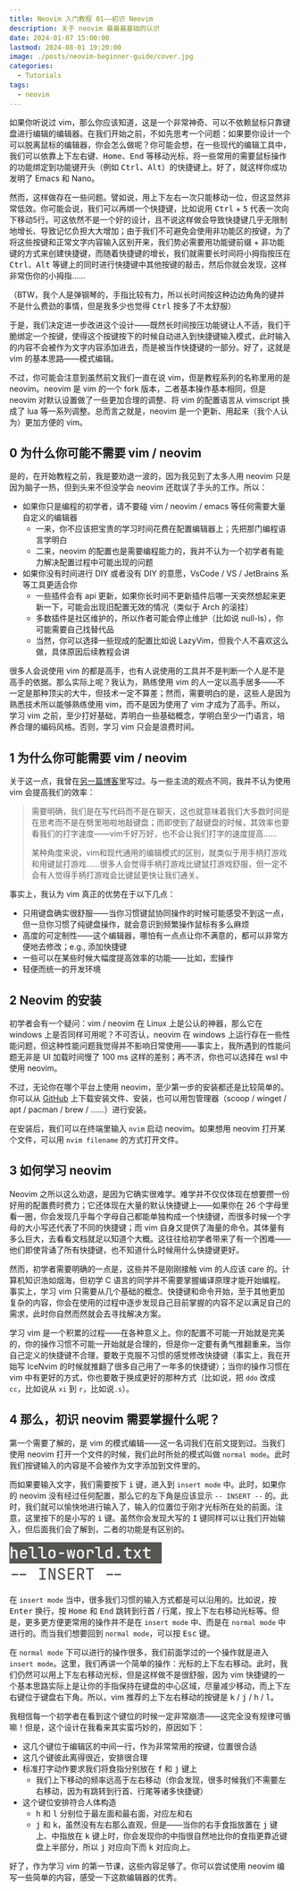 ```yaml
---
title: Neovim 入门教程 01——初识 Neovim
description: 关于 neovim 最最最基础的认识
date: 2024-01-07 15:00:00
lastmod: 2024-08-01 19:20:00
image: ./posts/neovim-beginner-guide/cover.jpg
categories:
  - Tutorials
tags:
  - neovim
---
```


如果你听说过 vim，那么你应该知道，这是一个非常神奇、可以不依赖鼠标只靠键盘进行编辑的编辑器。在我们开始之前，不如先思考一个问题：如果要你设计一个可以脱离鼠标的编辑器，你会怎么做呢？你可能会想，在一些现代的编辑工具中，我们可以依靠上下左右键、<kbd>Home</kbd>、<kbd>End</kbd> 等移动光标，将一些常用的需要鼠标操作的功能绑定到功能键开头（例如 <kbd>Ctrl</kbd>、<kbd>Alt</kbd>）的快捷键上。好了，就这样你成功发明了 Emacs 和 Nano。

然而，这样做存在一些问题。譬如说，用上下左右一次只能移动一位，但这显然非常低效。你可能会说，我们可以再绑一个快捷键，比如说用 <kbd>Ctrl</kbd> + <kbd>5</kbd> 代表一次向下移动5行。可这依然不是一个好的设计，且不说这样做会导致快捷键几乎无限制地增长、导致记忆负担大大增加；由于我们不可避免会使用非功能区的按键，为了将这些按键和正常文字内容输入区别开来，我们势必需要用功能键前缀 + 非功能键的方式来创建快捷键，而随着快捷键的增长，我们就需要长时间将小拇指按压在 <kbd>Ctrl</kbd>、<kbd>Alt</kbd> 等键上的同时进行快捷键中其他按键的敲击，然后你就会发现，这样非常伤你的小拇指……

（BTW，我个人是弹钢琴的，手指比较有力，所以长时间按这种边边角角的键并不是什么费劲的事情，但是我多少也觉得 <kbd>Ctrl</kbd> 按多了不太舒服）

于是，我们决定进一步改进这个设计——既然长时间按压功能键让人不适，我们干脆绑定一个按键，使得这个按键按下的时候自动进入到快捷键输入模式，此时输入的内容不会被作为文字内容添加进去，而是被当作快捷键的一部分。好了，这就是 vim 的基本思路——模式编辑。

不过，你可能会注意到虽然前文我们一直在说 vim，但是教程系列的名称里用的是 neovim。neovim 是 vim 的一个 fork 版本，二者基本操作基本相同，但是 neovim 对默认设置做了一些更加合理的调整、将 vim 的配置语言从 vimscript 换成了 lua 等一系列调整。总而言之就是，neovim 是一个更新、用起来（我个人认为）更加方便的 vim。

## 0 为什么你可能不需要 vim / neovim

是的，在开始教程之前，我是要劝退一波的，因为我见到了太多人用 neovim 只是因为脑子一热，但到头来不但没学会 neovim 还耽误了手头的工作。所以：

- 如果你只是编程的初学者，请不要碰 vim / neovim / emacs 等任何需要大量自定义的编辑器
  - 一来，你不应该把宝贵的学习时间花费在配置编辑器上；先把那门编程语言学明白
  - 二来，neovim 的配置也是需要编程能力的，我并不认为一个初学者有能力解决配置过程中可能出现的问题
- 如果你没有时间进行 DIY 或者没有 DIY 的意愿，VsCode / VS / JetBrains 系等工具更适合你
  - 一些插件会有 api 更新，如果你长时间不更新插件后哪一天突然想起来更新一下，可能会出现旧配置无效的情况（类似于 Arch 的滚挂）
  - 多数插件是社区维护的，所以作者可能会停止维护（比如说 null-ls），你可能需要自己找替代品
  - 当然，你可以选择一些现成的配置比如说 LazyVim，但我个人不喜欢这么做，具体原因后续教程会讲

很多人会说使用 vim 的都是高手，也有人说使用的工具并不是判断一个人是不是高手的依据。那么实际上呢？我认为，熟练使用 vim 的人一定以高手居多——不一定是那种顶尖的大牛，但技术一定不算差；然而，需要明白的是，这些人是因为熟悉技术所以能够熟练使用 vim，而不是因为使用了 vim 才成为了高手。所以，学习 vim 之前，至少打好基础，弄明白一些基础概念，学明白至少一门语言，培养合理的编码风格。否则，学习 vim 只会是浪费时间。

## 1 为什么你可能需要 vim / neovim

关于这一点，我曾在[另一篇博客](/posts/using-neovim/)里写过。与一些主流的观点不同，我并不认为使用 vim 会提高我们的效率：

> 需要明确，我们是在写代码而不是在聊天，这也就意味着我们大多数时间是在思考而不是在劈里啪啦地敲键盘；而即使到了敲键盘的时候，其效率也要看我们的打字速度——vim千好万好，也不会让我们打字的速度提高……
>
> 某种角度来说，vim和现代通用的编辑模式的区别，就类似于用手柄打游戏和用键鼠打游戏……很多人会觉得手柄打游戏比键鼠打游戏舒服，但一定不会有人觉得手柄打游戏会比键鼠更快让我们通关。

事实上，我认为 vim 真正的优势在于以下几点：

- 只用键盘确实很舒服——当你习惯键鼠协同操作的时候可能感受不到这一点，但一旦你习惯了纯键盘操作，就会意识到频繁操作鼠标有多么麻烦
- 高度的可定制性——这个编辑器，哪怕有一点点让你不满意的，都可以非常方便地去修改；e.g., 添加快捷键
- 一些可以在某些时候大幅度提高效率的功能——比如，宏操作
- 轻便而统一的开发环境

## 2 Neovim 的安装

初学者会有一个疑问：vim / neovim 在 Linux 上是公认的神器，那么它在 windows 上是否同样可用呢？不可否认，neovim 在 windows 上运行存在一些性能问题，但这种性能问题我觉得并不影响日常使用——事实上，我所遇到的性能问题无非是 UI 加载时间慢了 100 ms 这样的差别；再不济，你也可以选择在 wsl 中使用 neovim。

不过，无论你在哪个平台上使用 neovim，至少第一步的安装都还是比较简单的。你可以从 [GitHub](https://github.com/neovim/neovim/releases) 上下载安装文件、安装，也可以用包管理器（scoop / winget / apt / pacman / brew / ……）进行安装。

在安装后，我们可以在终端里输入 `nvim` 启动 neovim。如果想用 neovim 打开某个文件，可以用 `nvim filename` 的方式打开文件。

## 3 如何学习 neovim

Neovim 之所以这么劝退，是因为它确实很难学。难学并不仅仅体现在想要攒一份好用的配置费时费力；它还体现在大量的默认快捷键上——如果你在 26 个字母里看一圈，你会发现几乎每个字母自己都能单独构成一个快捷键，而很多时候一个字母的大小写还代表了不同的快捷键；而 vim 自身又提供了海量的命令。其体量有多么巨大，去看看文档就足以知道个大概。这往往给初学者带来了有一个困难——他们即使背诵了所有快捷键，也不知道什么时候用什么快捷键更好。

然而，初学者需要明确的一点是，这些并不是刚刚接触 vim 的人应该 care 的。计算机知识浩如烟海，但初学 C 语言的同学并不需要掌握编译原理才能开始编程。事实上，学习 vim 只需要从几个基础的概念、快捷键和命令开始，至于其他更加复杂的内容，你会在使用的过程中逐步发现自己目前掌握的内容不足以满足自己的需求，此时你自然而然就会去寻找解决方案。

学习 vim 是一个积累的过程——在各种意义上。你的配置不可能一开始就是完美的，你的操作习惯不可能一开始就是合理的，但是你一定要有勇气推翻重来。当你自己定义的快捷键不合理，要敢于克服不习惯的感觉修改快捷键（事实上，我在开始写 IceNvim 的时候就推翻了很多自己用了一年多的快捷键）；当你的操作习惯在 vim 中有更好的方式，你也要敢于换成更好的那种方式（比如说，把 `ddo` 改成 `cc`，比如说从 `xi` 到 `r`，比如说`.s`）。

## 4 那么，初识 neovim 需要掌握什么呢？

第一个需要了解的，是 vim 的模式编辑——这一名词我们在前文提到过。当我们使用 neovim 打开一个文件的时候，我们此时所处的模式叫做 `normal mode`。此时我们按键输入的内容是不会被作为文字添加到文件里的。

而如果要输入文字，我们需要按下 <kbd>i</kbd> 键，进入到 `insert mode` 中。此时，如果你的 neovim 没有经过任何配置，那么它的左下角是应该显示 `-- INSERT --` 的。此时，我们就可以愉快地进行输入了，输入的位置位于刚才光标所在处的前面。注意，这里按下的是小写的 <kbd>i</kbd> 键。虽然你会发现大写的 <kbd>I</kbd> 键同样可以让我们开始输入，但后面我们会了解到，二者的功能是有区别的。

![](insert-mode.jpg)

在 `insert mode` 当中，很多我们习惯的输入方式都是可以沿用的。比如说，按 <kbd>Enter</kbd> 换行，按 <kbd>Home</kbd> 和 <kbd>End</kbd> 跳转到行首 / 行尾，按上下左右移动光标等。但是，更多更方便更常用的操作并不是在 `insert mode` 中、而是在 `normal mode` 中进行的。而当我们想要回到 `normal mode`，可以按 <kbd>Esc</kbd> 键。

在 `normal mode` 下可以进行的操作很多，我们前面学过的一个操作就是进入 `insert mode`。这里，我们再讲一个简单的操作：光标的上下左右移动。此时，我们仍然可以用上下左右移动光标，但是这样做不是很舒服，因为 vim 快捷键的一个基本思路实际上是让你的手指保持在键盘的中心区域，尽量减少移动，而上下左右键位于键盘右下角。所以，vim 推荐的上下左右移动的按键是 <kbd>k</kbd> / <kbd>j</kbd> / <kbd>h</kbd> / <kbd>l</kbd>。

我相信每一个初学者在看到这个键位的时候一定非常崩溃——这完全没有规律可循嘛！但是，这个设计在我看来其实蛮巧妙的，原因如下：

- 这几个键位于编辑区的中间一行，作为非常常用的按键，位置很合适
- 这几个键彼此离得很近，安排很合理
- 标准打字动作要求我们将食指分别放在 <kbd>f</kbd> 和 <kbd>j</kbd> 键上
  - 我们上下移动的频率远高于左右移动（你会发现，很多时候我们不需要左右移动，因为有跳转到行首、行尾等诸多快捷键）
- 这个键位安排符合人体构造
  - <kbd>h</kbd> 和 <kbd>l</kbd> 分别位于最左面和最右面，对应左和右
  - <kbd>j</kbd> 和 <kbd>k</kbd>，虽然没有左右那么直观，但是——当你的右手食指放置在 <kbd>j</kbd> 键上、中指放在 <kbd>k</kbd> 键上时，你会发现你的中指很自然地比你的食指更靠近键盘上半部分，所以 <kbd>j</kbd> 对应向下而 <kbd>k</kbd> 对应向上。

好了，作为学习 vim 的第一节课，这些内容足够了。你可以尝试使用 neovim 编写一些简单的内容，感受一下这款编辑器的优秀。

